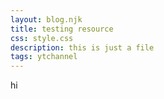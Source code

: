 ```yaml
---
layout: blog.njk
title: testing resource
css: style.css
description: this is just a file
tags: ytchannel
---
```


hi